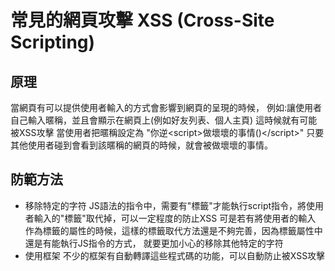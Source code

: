 # 常見的網頁攻擊 XSS (Cross-Site Scripting)
## 原理
當網頁有可以提供使用者輸入的方式會影響到網頁的呈現的時候，
例如:讓使用者自己輸入暱稱，並且會顯示在網頁上(例如好友列表、個人主頁)
這時候就有可能被XSS攻擊
當使用者把暱稱設定為 "你逆&lt;script>做壞壞的事情()&lt;/script>"
只要其他使用者碰到會看到該暱稱的網頁的時候，就會被做壞壞的事情。
## 防範方法
- 移除特定的字符
JS語法的指令中，需要有"標籤"才能執行script指令，將使用者輸入的"標籤"取代掉，可以一定程度的防止XSS 
可是若有將使用者的輸入 作為標籤的屬性的時候，這樣的標籤取代方法還是不夠完善，因為標籤屬性中還是有能執行JS指令的方式，
就要更加小心的移除其他特定的字符
- 使用框架
不少的框架有自動轉譯這些程式碼的功能，可以自動防止被XSS攻擊